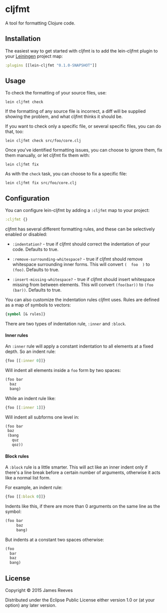 # cljfmt

A tool for formatting Clojure code.

## Installation

The easiest way to get started with cljfmt is to add the lein-cljfmt
plugin to your [Leiningen][] project map:

```clojure
:plugins [[lein-cljfmt "0.1.0-SNAPSHOT"]]
```

[leiningen]: https://github.com/technomancy/leiningen

## Usage

To check the formatting of your source files, use:

    lein cljfmt check

If the formatting of any source file is incorrect, a diff will be
supplied showing the problem, and what cljfmt thinks it should be.

If you want to check only a specific file, or several specific files,
you can do that, too:

    lein cljfmt check src/foo/core.clj

Once you've identified formatting issues, you can choose to ignore
them, fix them manually, or let cljfmt fix them with:

    lein cljfmt fix

As with the `check` task, you can choose to fix a specific file:

    lein cljfmt fix src/foo/core.clj

## Configuration

You can configure lein-cljfmt by adding a `:cljfmt` map to your
project:

```clojure
:cljfmt {}
```

cljfmt has several different formatting rules, and these can be
selectively enabled or disabled:

* `:indentation?` -
  true if cljfmt should correct the indentation of your code.
  Defaults to true.
  
* `:remove-surrounding-whitespace?` -
  true if cljfmt should remove whitespace surrounding inner
  forms. This will convert `(  foo  )` to `(foo)`.
  Defaults to true.

* `:insert-missing-whitespace?` -
  true if cljfmt should insert whitespace missing from between
  elements. This will convert `(foo(bar))` to `(foo (bar))`.
  Defaults to true.

You can also customize the indentation rules cljfmt uses. Rules are
defined as a map of symbols to vectors:

```clojure
{symbol [& rules]}
```

There are two types of indentation rule, `:inner` and `:block`.

#### Inner rules

An `:inner` rule will apply a constant indentation to all elements at
a fixed depth. So an indent rule:

```clojure
{foo [[:inner 0]]}
```

Will indent all elements inside a `foo` form by two spaces:

```clojure
(foo bar
  baz
  bang)
  ```

While an indent rule like:

```clojure
{foo [[:inner 1]]}
```

Will indent all subforms one level in:

```clojure
(foo bar
 baz
 (bang
   quz
   qoz))
```

#### Block rules

A `:block` rule is a little smarter. This will act like an inner
indent only if there's a line break before a certain number of
arguments, otherwise it acts like a normal list form.

For example, an indent rule:

```clojure
{foo [[:block 0]]}
```

Indents like this, if there are more than 0 arguments on the same line
as the symbol:

```clojure
(foo bar
     baz
     bang)
```

But indents at a constant two spaces otherwise:

```clojure
(foo
  bar
  baz
  bang)
```

## License

Copyright © 2015 James Reeves

Distributed under the Eclipse Public License either version 1.0 or (at
your option) any later version.
